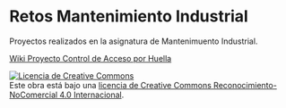# Retos Mantenimiento Industrial

Proyectos realizados en la asignatura de Mantenimuento Industrial.

[Wiki Proyecto Control de Acceso por Huella ](https://github.com/Borxo/Retos_Mantenimiento_Industrial/wiki/Depurar-Atmel-Studios-y-Atmel-ICE)

<a rel="license" href="http://creativecommons.org/licenses/by-nc/4.0/"><img alt="Licencia de Creative Commons" style="border-width:0" src="https://i.creativecommons.org/l/by-nc/4.0/88x31.png" /></a><br />Este obra está bajo una <a rel="license" href="http://creativecommons.org/licenses/by-nc/4.0/">licencia de Creative Commons Reconocimiento-NoComercial 4.0 Internacional</a>.
